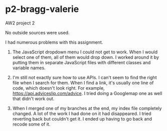 # p2-bragg-valerie
AW2 project 2

No outside sources were used.

I had numerous problems with this assignment.

1. The JavaScript dropdown menu I could not get to work. When I would select one of them, all of them would drop down. I worked around it by putting them in separate JavaScript files with different classes and variable names.

2. I'm still not exactly sure how to use APIs. I can't seem to find the right file when I search for them. When I find a link, it's usually one line of code, which doesn't look right. For example, https://api.adviceslip.com/advice. I tried doing a Googlemap one as well that didn't work out.

3. When I merged one of my branches at the end, my index file completely changed. A lot of the work I had done on it had disappeared. I tried reverting back but couldn't get it. I ended up having to go back and recode some of it. 
